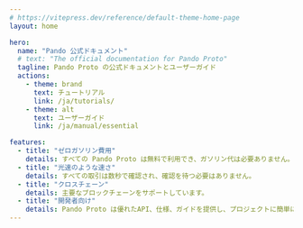 ```yaml
---
# https://vitepress.dev/reference/default-theme-home-page
layout: home

hero:
  name: "Pando 公式ドキュメント"
  # text: "The official documentation for Pando Proto"
  tagline: Pando Proto の公式ドキュメントとユーザーガイド
  actions:
    - theme: brand
      text: チュートリアル
      link: /ja/tutorials/
    - theme: alt
      text: ユーザーガイド
      link: /ja/manual/essential

features:
  - title: "ゼロガソリン費用"
    details: すべての Pando Proto は無料で利用でき、ガソリン代は必要ありません。
  - title: "光速のような速さ"
    details: すべての取引は数秒で確認され、確認を待つ必要はありません。
  - title: "クロスチェーン"
    details: 主要なブロックチェーンをサポートしています。
  - title: "開発者向け"
    details: Pando Proto は優れたAPI、仕様、ガイドを提供し、プロジェクトに簡単に統合することができます。
---
```

